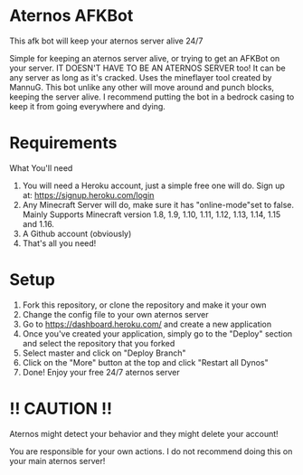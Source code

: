 # Aternos AFKBot
This afk bot will keep your aternos server alive 24/7

Simple for keeping an aternos server alive, or trying to get an AFKBot on your server. 
IT DOESN'T HAVE TO BE AN ATERNOS SERVER too! It can be any server as long as it's cracked. Uses the mineflayer tool created by MannuG. This bot unlike any other will move around and punch blocks, keeping the server alive. I recommend putting the bot in a bedrock casing to keep it from going everywhere and dying.

# Requirements
What You'll need

1. You will need a Heroku account, just a simple free one will do. Sign up at: https://signup.heroku.com/login
2. Any Minecraft Server will do, make sure it has "online-mode"set to false. Mainly Supports Minecraft version 1.8, 1.9, 1.10, 1.11, 1.12, 1.13, 1.14, 1.15 and 1.16.
3. A Github account (obviously)
4. That's all you need!

# Setup
1. Fork this repository, or clone the repository and make it your own
2. Change the config file to your own aternos server
3. Go to https://dashboard.heroku.com/ and create a new application
4. Once you've created your application, simply go to the "Deploy" section and select the repository that you forked
5. Select master and click on "Deploy Branch"
6. Click on the "More" button at the top and click "Restart all Dynos"
7. Done! Enjoy your free 24/7 aternos server

# !! CAUTION !!
Aternos might detect your behavior and they might delete your account!

You are responsible for your own actions. I do not recommend doing this on your main aternos server!
